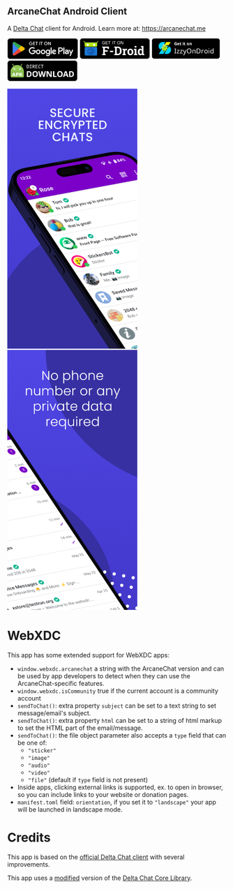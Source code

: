 ## ArcaneChat Android Client

A [Delta Chat](https://delta.chat/) client for Android. Learn more at: https://arcanechat.me

[<img src="store/get-it-on-gplay.png" alt="Get it on Google Play" height="48">](https://play.google.com/store/apps/details?id=com.github.arcanechat)
[<img src="store/get-it-on-fdroid.png" alt="Get it on F-Droid" height="48">](https://f-droid.org/packages/chat.delta.lite)
[<img src="store/get-it-on-IzzyOnDroid.png" alt="Get it on IzzyOnDroid" height="48">](https://apt.izzysoft.de/fdroid/index/apk/chat.delta.lite)
[<img src="store/get-it-on-github.png" alt="Get it on GitHub" height="48">](https://github.com/ArcaneChat/android/releases/latest/download/ArcaneChat-gplay.apk)


<img alt="Screenshot" src="fastlane/metadata/android/en-US/images/phoneScreenshots/1.png" width="298" /> <img alt="Screenshot" src="fastlane/metadata/android/en-US/images/phoneScreenshots/2.png" width="298" />

# WebXDC

This app has some extended support for WebXDC apps:

- `window.webxdc.arcanechat` a string with the ArcaneChat version and can be used by app developers
  to detect when they can use the ArcaneChat-specific features.
- `window.webxdc.isCommunity` true if the current account is a community account
- `sendToChat()`: extra property `subject` can be set to a text string to set message/email's subject.
- `sendToChat()`: extra property `html` can be set to a string of html markup to set the HTML part of the email/message.
- `sendToChat()`: the file object parameter also accepts a `type` field that can be one of:
  * `"sticker"`
  * `"image"`
  * `"audio"`
  * `"video"`
  * `"file"` (default if `type` field is not present)
- Inside apps, clicking external links is supported, ex. to open in browser, so you can include links to your website or donation pages.
- `manifest.toml` field: `orientation`, if you set it to `"landscape"` your app will be launched in landscape mode.

# Credits

This app is based on the [official Delta Chat client](https://github.com/deltachat/deltachat-android) with several improvements.

This app uses a [modified](https://github.com/ArcaneChat/core) version of the [Delta Chat Core Library](https://github.com/deltachat/deltachat-core-rust).
